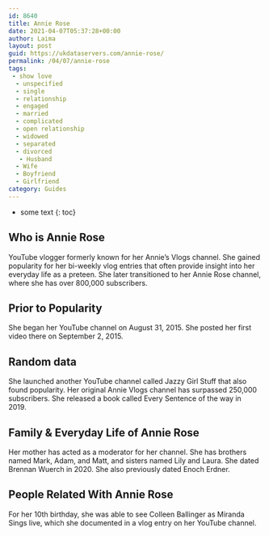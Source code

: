 ```yaml
---
id: 8640
title: Annie Rose
date: 2021-04-07T05:37:28+00:00
author: Laima
layout: post
guid: https://ukdataservers.com/annie-rose/
permalink: /04/07/annie-rose
tags:
 - show love
  - unspecified
  - single
  - relationship
  - engaged
  - married
  - complicated
  - open relationship
  - widowed
  - separated
  - divorced
   - Husband
  - Wife
  - Boyfriend
  - Girlfriend
category: Guides
---
```


* some text
{: toc}


## Who is Annie Rose
                  
                  
                  
YouTube vlogger formerly known for her Annie&#8217;s Vlogs channel. She gained popularity for her bi-weekly vlog entries that often provide insight into her everyday life as a preteen. She later transitioned to her Annie Rose channel, where she has over 800,000 subscribers. 
                  
              
            
              
            
                
                
                
## Prior to Popularity
                  
                  
                  
She began her YouTube channel on August 31, 2015. She posted her first video there on September 2, 2015.
                  
              
            
              
            
                
                
                
## Random data
                  
                  
                  
She launched another YouTube channel called Jazzy Girl Stuff that also found popularity. Her original Annie Vlogs channel has surpassed 250,000 subscribers. She released a book called Every Sentence of the way in 2019. 
                  
              
            
              
            
                
                
                
## Family & Everyday Life of Annie Rose
                  
                  
                  
Her mother has acted as a moderator for her channel. She has brothers named Mark, Adam, and Matt, and sisters named Lily and Laura. She dated Brennan Wuerch in 2020. She also previously dated Enoch Erdner.
                  
              
            
              
            
                
                
                
## People Related With Annie Rose
                  
                  
                  
For her 10th birthday, she was able to see Colleen Ballinger as Miranda Sings live, which she documented in a vlog entry on her YouTube channel.
                  
              
            
              
            
                
              
            
              
              
            
            
              
            
          
          
          